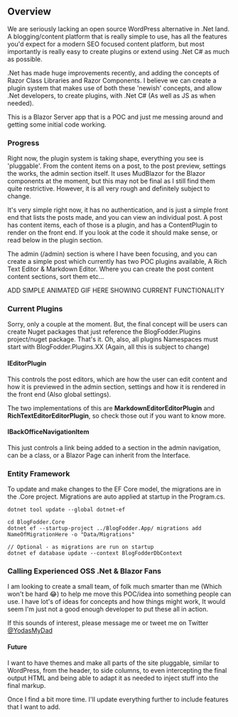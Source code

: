 ## Overview

We are seriously lacking an open source WordPress alternative in .Net land. A blogging/content platform that is really simple to use, has all the features you'd expect for a modern SEO focused content platform, but most importantly is really easy to create plugins or extend using .Net C# as much as possible.

.Net has made huge improvements recently, and adding the concepts of Razor Class Libraries and Razor Components. I believe we can create a plugin system that makes use of both these 'newish' concepts, and allow .Net developers, to create plugins, with .Net C# (As well as JS as when needed).

This is a Blazor Server app that is a POC and just me messing around and getting some initial code working.

### Progress

Right now, the plugin system is taking shape, everything you see is 'pluggable'. From the content items on a post, to the post preview, settings the works, the admin section itself. It uses MudBlazor for the Blazor components at the moment, but this may not be final as I still find them quite restrictive. However, it is all very rough and definitely subject to change. 

It's very simple right now, it has no authentication, and is just a simple front end that lists the posts made, and you can view an individual post. A post has content items, each of those is a plugin, and has a ContentPlugin to render on the front end. If you look at the code it should make sense, or read below in the plugin section.

The admin (/admin) section is where I have been focusing, and you can create a simple post which currently has two POC plugins available, A Rich Text Editor & Markdown Editor. Where you can create the post content content sections, sort them etc...

ADD SIMPLE ANIMATED GIF HERE SHOWING CURRENT FUNCTIONALITY

### Current Plugins

Sorry, only a couple at the moment. But, the final concept will be users can create Nuget packages that just reference the BlogFodder.Plugins project/nuget package. That's it. Oh, also, all plugins Namespaces must start with BlogFodder.Plugins.XX (Again, all this is subject to change)

#### IEditorPlugin

This controls the post editors, which are how the user can edit content and how it is previewed in the admin section, settings and how it is rendered in the front end (Also global settings).

The two implementations of this are **MarkdownEditorEditorPlugin** and **RichTextEditorEditorPlugin**, so check those out if you want to know more.

#### IBackOfficeNavigationItem

This just controls a link being added to a section in the admin navigation, can be a class, or a Blazor Page can inherit from the Interface.

### Entity Framework

To update and make changes to the EF Core model, the migrations are in the .Core project. Migrations are auto applied at startup in the Program.cs.

```
dotnet tool update --global dotnet-ef

cd BlogFodder.Core
dotnet ef --startup-project ../BlogFodder.App/ migrations add NameOfMigrationHere -o "Data/Migrations"

// Optional - as migrations are run on startup  
dotnet ef database update --context BlogFodderDbContext
```

### Calling Experienced OSS .Net & Blazor Fans

I am looking to create a small team, of folk much smarter than me (Which won't be hard 😂) to help me move this POC/idea into something people can use. I have lot's of ideas for concepts and how things might work, It would seem I'm just not a good enough developer to put these all in action.

If this sounds of interest, please message me or tweet me on Twitter [@YodasMyDad](https://twitter.com/YodasMyDad)

#### Future

I want to have themes and make all parts of the site pluggable, similar to WordPress, from the header, to side columns, to even intercepting the final output HTML and being able to adapt it as needed to inject stuff into the final markup.

Once I find a bit more time. I'll update everything further to include features that I want to add.